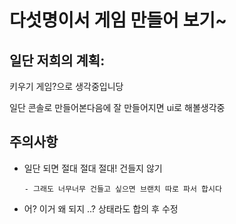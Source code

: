 # 다섯명이서 게임 만들어 보기~

## 일단 저희의 계획:

키우기 게임?으로 생각중입니당

일단 콘솔로 만들어본다음에 잘 만들어지면 ui로 해볼생각중

## 주의사항

- 일단 되면 절대 절대 절대! 건들지 않기
  
      - 그래도 너무너무 건들고 싶으면 브랜치 따로 파서 합시다
  
- 어? 이거 왜 되지 ..? 상태라도 합의 후 수정
